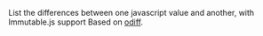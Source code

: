 List the differences between one javascript value and another, with Immutable.js support
Based on [odiff](https://github.com/Tixit/odiff/).
